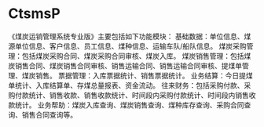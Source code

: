 # CtsmsP
 《煤炭运销管理系统专业版》主要包括如下功能模块：  基础数据：单位信息、煤源单位信息、客户信息、员工信息、煤种信息、运输车队/船队信息。  煤炭采购管理：包括煤炭采购合同、煤炭采购合同审核、煤炭入库。  煤炭销售管理：包括煤炭销售合同、煤炭销售合同审核、销售运输合同、销售运输合同审核、提煤单管理、煤炭销售。  票据管理：入库票据统计、销售票据统计。  业务结算：今日提煤单统计、入库结算单、存煤总量报表、资金流动。  往来财务：包括采购付款、采购付款统计、销售收款、销售收款统计、时间段内采购付款统计、时间段内销售收款统计。  业务帮助：煤炭入库查询、煤炭销售查询、煤种库存查询、采购合同查询、销售合同查询等。
